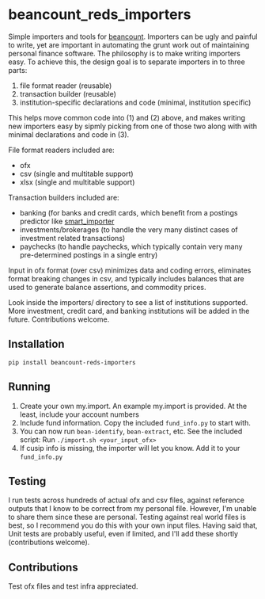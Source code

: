 # beancount_reds_importers

Simple importers and tools for [beancount](https://github.com/beancount/beancount).
Importers can be ugly and painful to write, yet are important in automating the grunt
work out of maintaining personal finance software. The philosophy is to make writing
importers easy. To achieve this, the design goal is to separate importers in to three
parts:

1. file format reader (reusable)
2. transaction builder (reusable)
3. institution-specific declarations and code (minimal, institution specific)

This helps move common code into (1) and (2) above, and makes writing new importers easy
by sipmly picking from one of those two along with with minimal declarations and code in
(3).

File format readers included are:
- ofx
- csv (single and multitable support)
- xlsx (single and multitable support)

Transaction builders included are:
- banking (for banks and credit cards, which benefit from a postings predictor like
  [smart_importer](https://github.com/beancount/smart_importer)
- investments/brokerages (to handle the very many distinct cases of investment related
  transactions)
- paychecks (to handle paychecks, which typically contain very many pre-determined
  postings in a single entry)

Input in ofx format (over csv) minimizes data and coding errors, eliminates format
breaking changes in csv, and typically includes balances that are used to generate
balance assertions, and commodity prices.

Look inside the importers/ directory to see a list of institutions supported. More
investment, credit card, and banking institutions will be added in the future.
Contributions welcome.

## Installation
`pip install beancount-reds-importers`

## Running
1. Create your own my.import. An example my.import is provided. At the least, include your account numbers
2. Include fund information. Copy the included `fund_info.py` to start with.
2. You can now run `bean-identify`, `bean-extract`, etc. See the included script: Run `./import.sh <your_input_ofx>`
3. If cusip info is missing, the importer will let you know. Add it to your `fund_info.py`

## Testing
I run tests across hundreds of actual ofx and csv files, against reference outputs that
I know to be correct from my personal file. However, I'm unable to share them since
these are personal. Testing against real world files is best, so I recommend you do this
with your own input files. Having said that, Unit tests are probably useful, even if
limited, and I'll add these shortly (contributions welcome).

## Contributions
Test ofx files and test infra appreciated.
